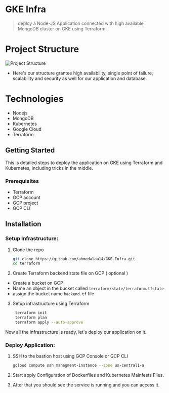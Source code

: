 # GKE Infra

> deploy a Node-JS Application connected with high available MongoDB cluster on GKE using Terraform.

# Project Structure

![Project Structure](https://github.com/ahmedalaa14/gke-infra-using-terraform/blob/main/images/project-structure.png)

- Here's our structure grantee high availability, single point of failure, scalability and security as well for our application and database.

# Technologies

- Nodejs
- MongoDB
- Kubernetes
- Google Cloud
- Terraform

<!-- GETTING STARTED -->
## Getting Started

This is detailed steps to deploy the application on GKE using Terraform and Kubernetes, including tricks in the middle.

### Prerequisites

* Terraform
* GCP account
* GCP project
* GCP CLI

## Installation

### Setup Infrastructure:

1. Clone the repo
   ```sh
   git clone https://github.com/ahmedalaa14/GKE-Infra.git
   cd terraform
   ```
2. Create Terraform backend state file on GCP ( optional )
  - Create a bucket on GCP
  - Name an object in the bucket called `terraform/state/terraform.tfstate`
  - assign the bucket name `backend.tf` file


3. Setup infrastructure using Terraform
   ```sh
    terraform init
    terraform plan
    terraform apply --auto-approve
   ```

Now all the infrastructure is ready, let's deploy our application on it.


### Deploy Application:

1. SSH to the bastion host using GCP Console or GCP CLI
   ```sh
   gcloud compute ssh managment-instance --zone us-central1-a
   ```
2. Start apply Configuration of Dockerfiles and Kubernetes Mainfests Files.

3. After that you should see the service is running and you can access it.
